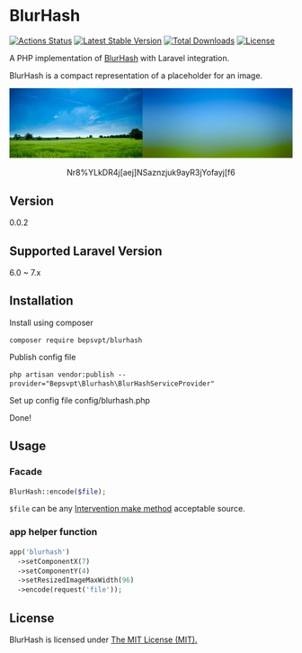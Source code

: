 # BlurHash

[![Actions Status](https://github.com/bepsvpt/blurhash/workflows/Laravel/badge.svg)](https://github.com/bepsvpt/blurhash/actions)
[![Latest Stable Version](https://poser.pugx.org/bepsvpt/blurhash/v/stable)](https://packagist.org/packages/bepsvpt/blurhash)
[![Total Downloads](https://poser.pugx.org/bepsvpt/blurhash/downloads)](https://packagist.org/packages/bepsvpt/blurhash)
[![License](https://poser.pugx.org/bepsvpt/blurhash/license)](https://packagist.org/packages/bepsvpt/blurhash)

A PHP implementation of [BlurHash](https://github.com/woltapp/blurhash) with Laravel integration.

BlurHash is a compact representation of a placeholder for an image.

![screenshot](screenshot.png)

<p align="center">Nr8%YLkDR4j[aej]NSaznzjuk9ayR3jYofayj[f6</p>

## Version

0.0.2

## Supported Laravel Version

6.0 ~ 7.x

## Installation

Install using composer

```shell
composer require bepsvpt/blurhash
```

Publish config file

```shell
php artisan vendor:publish --provider="Bepsvpt\Blurhash\BlurHashServiceProvider"
```

Set up config file config/blurhash.php

Done!

## Usage

### Facade

```php
BlurHash::encode($file);
```

`$file` can be any [Intervention make method](http://image.intervention.io/api/make) acceptable source.

### app helper function

```php
app('blurhash')
  ->setComponentX(7)
  ->setComponentY(4)
  ->setResizedImageMaxWidth(96)
  ->encode(request('file'));
```

## License

BlurHash is licensed under [The MIT License (MIT).](LICENSE.md)

